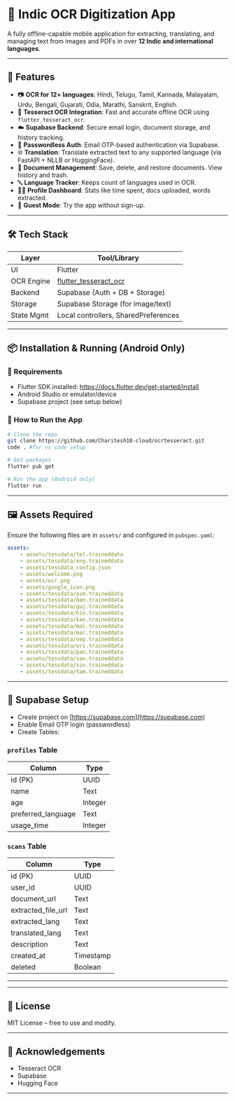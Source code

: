 # 📄 Indic OCR Digitization App

A fully offline-capable mobile application for extracting, translating, and managing text from images and PDFs in over **12 Indic and international languages**.

---

## 🌟 Features

- 📷 **OCR for 12+ languages**: Hindi, Telugu, Tamil, Kannada, Malayalam, Urdu, Bengali, Gujarati, Odia, Marathi, Sanskrit, English.
- 🧠 **Tesseract OCR Integration**: Fast and accurate offline OCR using `flutter_tesseract_ocr`.
- ☁️ **Supabase Backend**: Secure email login, document storage, and history tracking.
- 🔐 **Passwordless Auth**: Email OTP-based authentication via Supabase.
- 🌐 **Translation**: Translate extracted text to any supported language (via FastAPI + NLLB or HuggingFace).
- 📁 **Document Management**: Save, delete, and restore documents. View history and trash.
- 🔤 **Language Tracker**: Keeps count of languages used in OCR.
- 🧑‍💼 **Profile Dashboard**: Stats like time spent, docs uploaded, words extracted.
- 👤 **Guest Mode**: Try the app without sign-up.

---

## 🛠️ Tech Stack

| Layer        | Tool/Library                        |
|--------------|-------------------------------------|
| UI           | Flutter                             |
| OCR Engine   | [flutter_tesseract_ocr](https://pub.dev/packages/flutter_tesseract_ocr) |
| Backend      | Supabase (Auth + DB + Storage)      |
| Storage      | Supabase Storage (for image/text)   |
| State Mgmt   | Local controllers, SharedPreferences|

---

## 📦 Installation & Running (Android Only)

### 🔧 Requirements

- Flutter SDK installed: https://docs.flutter.dev/get-started/install
- Android Studio or emulator/device
- Supabase project (see setup below)

### 🏃 How to Run the App

```bash
# Clone the repo
git clone https://github.com/Charitesh18-cloud/ocrtesseract.git
code . #for vs code setup

# Get packages
flutter pub get

# Run the app (Android only)
flutter run
```

---

## 🖼️ Assets Required

Ensure the following files are in `assets/` and configured in `pubspec.yaml`:

```yaml
assets:
    - assets/tessdata/tel.traineddata
    - assets/tessdata/eng.traineddata
    - assets/tessdata_config.json
    - assets/welcome.png
    - assets/ocr.png
    - assets/google_icon.png
    - assets/tessdata/asm.traineddata
    - assets/tessdata/ben.traineddata
    - assets/tessdata/guj.traineddata
    - assets/tessdata/hin.traineddata
    - assets/tessdata/kan.traineddata
    - assets/tessdata/mal.traineddata
    - assets/tessdata/mar.traineddata
    - assets/tessdata/nep.traineddata
    - assets/tessdata/ori.traineddata
    - assets/tessdata/pan.traineddata
    - assets/tessdata/san.traineddata
    - assets/tessdata/sin.traineddata
    - assets/tessdata/tam.traineddata     
```

---

## 🔧 Supabase Setup

- Create project on [https://supabase.com](https://supabase.com)
- Enable Email OTP login (passwordless)
- Create Tables:

### `profiles` Table

| Column             | Type    |
|--------------------|---------|
| id (PK)            | UUID    |
| name               | Text    |
| age                | Integer |
| preferred_language | Text    |
| usage_time         | Integer |

### `scans` Table

| Column               | Type    |
|----------------------|---------|
| id (PK)              | UUID    |
| user_id              | UUID    |
| document_url         | Text    |
| extracted_file_url   | Text    |
| extracted_lang       | Text    |
| translated_lang      | Text    |
| description          | Text    |
| created_at           | Timestamp |
| deleted              | Boolean |

---


---

## 📄 License

MIT License – free to use and modify.

---

## 🙏 Acknowledgements

- Tesseract OCR
- Supabase
- Hugging Face

---
